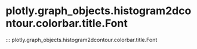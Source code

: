 # plotly.graph_objects.histogram2dcontour.colorbar.title.Font

::: plotly.graph_objects.histogram2dcontour.colorbar.title.Font

